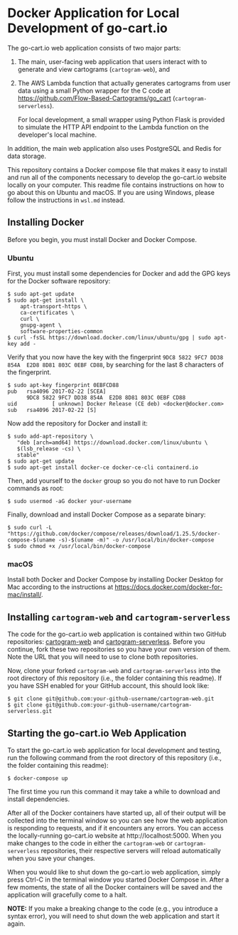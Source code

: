 # Docker Application for Local Development of go-cart.io

The go-cart.io web application consists of two major parts:

1. The main, user-facing web application that users interact with to
   generate and view cartograms (`cartogram-web`), and

2. The AWS Lambda function that actually generates cartograms from user data
   using a small Python wrapper for the C code at 
   https://github.com/Flow-Based-Cartograms/go_cart (`cartogram-serverless`).
   
   For local development, a small wrapper using Python Flask
   is provided to simulate the HTTP API endpoint to the Lambda function on 
   the developer's local machine.

In addition, the main web application also uses PostgreSQL and Redis for data storage.

This repository contains a Docker compose file that makes it easy to install and
run all of the components necessary to develop the go-cart.io website locally
on your computer. This readme file contains instructions on how to go about this
on Ubuntu and macOS. If you are using Windows, please follow the instructions in `wsl.md` instead.

## Installing Docker

Before you begin, you must install Docker and Docker Compose.

### Ubuntu

First, you must install some dependencies for Docker and add the GPG keys for 
the Docker software repository:

```shell script
$ sudo apt-get update
$ sudo apt-get install \
    apt-transport-https \
    ca-certificates \
    curl \
    gnupg-agent \
    software-properties-common
$ curl -fsSL https://download.docker.com/linux/ubuntu/gpg | sudo apt-key add -
```

Verify that you now have the key with the fingerprint 
`9DC8 5822 9FC7 DD38 854A  E2D8 8D81 803C 0EBF CD88`, 
by searching for the last 8 characters of the fingerprint.

```shell script
$ sudo apt-key fingerprint 0EBFCD88
pub   rsa4096 2017-02-22 [SCEA]
      9DC8 5822 9FC7 DD38 854A  E2D8 8D81 803C 0EBF CD88
uid           [ unknown] Docker Release (CE deb) <docker@docker.com>
sub   rsa4096 2017-02-22 [S]

```

Now add the repository for Docker and install it:

```shell script
$ sudo add-apt-repository \
   "deb [arch=amd64] https://download.docker.com/linux/ubuntu \
   $(lsb_release -cs) \
   stable"
$ sudo apt-get update
$ sudo apt-get install docker-ce docker-ce-cli containerd.io
```

Then, add yourself to the `docker` group so you do not have to run Docker commands as root:

```shell script
$ sudo usermod -aG docker your-username
```

Finally, download and install Docker Compose as a separate binary:

```shell script
$ sudo curl -L "https://github.com/docker/compose/releases/download/1.25.5/docker-compose-$(uname -s)-$(uname -m)" -o /usr/local/bin/docker-compose
$ sudo chmod +x /usr/local/bin/docker-compose
```

### macOS

Install both Docker and Docker Compose by installing Docker Desktop for Mac according
to the instructions at https://docs.docker.com/docker-for-mac/install/.

## Installing `cartogram-web` and `cartogram-serverless`

The code for the go-cart.io web application is contained within two GitHub repositories: 
[cartogram-web](https://github.com/jansky/cartogram-web) and 
[cartogram-serverless](https://github.com/jansky/cartogram-serverless). Before you continue,
fork these two repositories so you have your own version of them. Note the URL that you will need
to use to clone both repositories.

Now, clone your forked `cartogram-web` and `cartogram-serverless` into the root directory
of *this* repository (i.e., the folder containing this readme). If you have SSH enabled for your GitHub
account, this should look like:

```shell script
$ git clone git@github.com:your-github-username/cartogram-web.git
$ git clone git@github.com:your-github-username/cartogram-serverless.git
``` 

## Starting the go-cart.io Web Application

To start the go-cart.io web application for local development and testing, run the following
command from the root directory of this repository (i.e., the folder containing this readme):

```shell script
$ docker-compose up
```

The first time you run this command it may take a while to download and install dependencies.

After all of the Docker containers have started up, all of their output will be collected
into the terminal window so you can see how the web application is responding to requests,
and if it encounters any errors. You can access the locally-running go-cart.io website at
http://localhost:5000. When you make changes to the code in either the
`cartogram-web` or `cartogram-serverless` repositories, their respective servers will reload 
automatically when you save your changes.

When you would like to shut down the go-cart.io web application, simply press Ctrl-C in the
terminal window you started Docker Compose in. After a few moments, the state of all the
Docker containers will be saved and the application will gracefully come to a halt.

**NOTE:** If you make a breaking change to the code (e.g., you introduce a syntax error), 
you will need to shut down the web application and start it again.